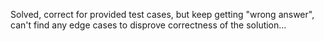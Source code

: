 Solved,  correct for provided test cases, but keep getting "wrong answer", can't find any edge cases to disprove correctness of the solution... 
